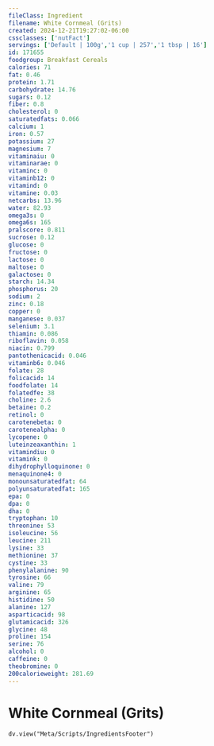```yaml
---
fileClass: Ingredient
filename: White Cornmeal (Grits)
created: 2024-12-21T19:27:02-06:00
cssclasses: ['nutFact']
servings: ['Default | 100g','1 cup | 257','1 tbsp | 16']
id: 171655
foodgroup: Breakfast Cereals
calories: 71
fat: 0.46
protein: 1.71
carbohydrate: 14.76
sugars: 0.12
fiber: 0.8
cholesterol: 0
saturatedfats: 0.066
calcium: 1
iron: 0.57
potassium: 27
magnesium: 7
vitaminaiu: 0
vitaminarae: 0
vitaminc: 0
vitaminb12: 0
vitamind: 0
vitamine: 0.03
netcarbs: 13.96
water: 82.93
omega3s: 0
omega6s: 165
pralscore: 0.811
sucrose: 0.12
glucose: 0
fructose: 0
lactose: 0
maltose: 0
galactose: 0
starch: 14.34
phosphorus: 20
sodium: 2
zinc: 0.18
copper: 0
manganese: 0.037
selenium: 3.1
thiamin: 0.086
riboflavin: 0.058
niacin: 0.799
pantothenicacid: 0.046
vitaminb6: 0.046
folate: 28
folicacid: 14
foodfolate: 14
folatedfe: 38
choline: 2.6
betaine: 0.2
retinol: 0
carotenebeta: 0
carotenealpha: 0
lycopene: 0
luteinzeaxanthin: 1
vitamindiu: 0
vitamink: 0
dihydrophylloquinone: 0
menaquinone4: 0
monounsaturatedfat: 64
polyunsaturatedfat: 165
epa: 0
dpa: 0
dha: 0
tryptophan: 10
threonine: 53
isoleucine: 56
leucine: 211
lysine: 33
methionine: 37
cystine: 33
phenylalanine: 90
tyrosine: 66
valine: 79
arginine: 65
histidine: 50
alanine: 127
asparticacid: 98
glutamicacid: 326
glycine: 48
proline: 154
serine: 76
alcohol: 0
caffeine: 0
theobromine: 0
200calorieweight: 281.69
---
```


# White Cornmeal (Grits)

```dataviewjs
dv.view("Meta/Scripts/IngredientsFooter")
```